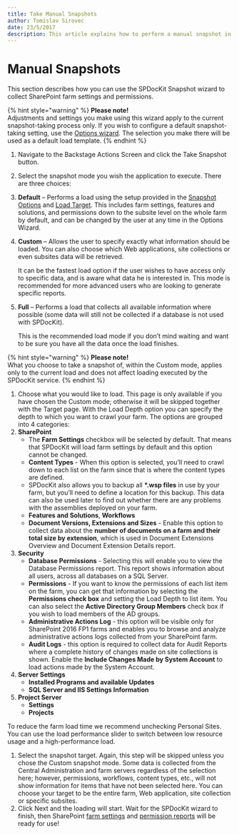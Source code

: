 ```yaml
---
title: Take Manual Snapshots
author: Tomislav Sirovec
date: 23/5/2017
description: This article explains how to perform a manual snapshot in SPDocKit.
---
```


# Manual Snapshots

This section describes how you can use the SPDocKit Snapshot wizard to collect SharePoint farm settings and permissions.

{% hint style="warning" %}
**Please note!**  
Adjustments and settings you make using this wizard apply to the current snapshot-taking process only. If you wish to configure a default snapshot-taking setting, use the [Options wizard](../configure-and-extend-spdockit/options-wizard.md). The selection you make there will be used as a default load template.
{% endhint %}

1. Navigate to the Backstage Actions Screen and click the Take Snapshot button.
2. Select the snapshot mode you wish the application to execute. There are three choices:
3. **Default** – Performs a load using the setup provided in the [Snapshot Options](../configure-and-extend-spdockit/options-wizard.md) and [Load Target](../configure-and-extend-spdockit/options-wizard.md). This includes farm settings, features and solutions, and permissions down to the subsite level on the whole farm by default, and can be changed by the user at any time in the Options Wizard.
4. **Custom** – Allows the user to specify exactly what information should be loaded. You can also choose which Web applications, site collections or even subsites data will be retrieved.

   It can be the fastest load option if the user wishes to have access only to specific data, and is aware what data he is interested in. This mode is recommended for more advanced users who are looking to generate specific reports.

5. **Full** – Performs a load that collects all available information where possible \(some data will still not be collected if a database is not used with SPDocKit\).

   This is the recommended load mode if you don’t mind waiting and want to be sure you have all the data once the load finishes.

{% hint style="warning" %}
**Please note!**  
What you choose to take a snapshot of, within the Custom mode, applies only to the current load and does not affect loading executed by the SPDocKit service.
{% endhint %}

1. Choose what you would like to load. This page is only available if you have chosen the Custom mode; otherwise it will be skipped together with the Target page. With the Load Depth option you can specify the depth to which you want to crawl your farm. The options are grouped into 4 categories:
2. **SharePoint**
   * The **Farm Settings** checkbox will be selected by default. That means that SPDocKit will load farm settings by default and this option cannot be changed. 
   * **Content Types** - When this option is selected, you’ll need to crawl down to each list on the farm since that is where the content types are defined.
   * SPDocKit also allows you to backup all **\*.wsp files** in use by your farm, but you’ll need to define a location for this backup. This data can also be used later to find out whether there are any problems with the assemblies deployed on your farm.
   * **Features and Solutions**, **Workflows**
   * **Document Versions, Extensions and Sizes** - Enable this option to collect data about the **number of documents on a farm and their total size by extension**, which is used in Document Extensions Overview and Document Extension Details report.
3. **Security**
   * **Database Permissions** - Selecting this will enable you to view the Database Permissions report. This report shows information about all users, across all databases on a SQL Server. 
   * **Permissions** - If you want to know the permissions of each list item on the farm, you can get that information by selecting the **Permissions check box** and setting the Load Depth to list item. You can also select the **Active Directory Group Members** check box if you wish to load members of the AD groups. 
   * **Administrative Actions Log** - this option will be visible only for SharePoint 2016 FP1 farms and enables you to browse and analyze administrative actions logs collected from your SharePoint farm.
   * **Audit Logs** - this option is required to collect data for Audit Reports where a complete history of changes made on site collections is shown. Enable the **Include Changes Made by System Account** to load actions made by the System Account. 
4. **Server Settings**
   * **Installed Programs and available Updates**
   * **SQL Server and IIS Settings Information**
5. **Project Server**
   * **Settings**
   * **Projects** 

To reduce the farm load time we recommend unchecking Personal Sites. You can use the load performance slider to switch between low resource usage and a high-performance load.

1. Select the snapshot target. Again, this step will be skipped unless you chose the Custom snapshot mode. Some data is collected from the Central Administration and farm servers regardless of the selection here; however, permissions, workflows, content types, etc., will not show information for items that have not been selected here. You can choose your target to be the entire farm, Web application, site collection or specific subsites.
2. Click Next and the loading will start. Wait for the SPDocKit wizard to finish, then SharePoint [farm settings](../explore-reports-and-create-documentation/farm-explorer/farm-explorer-reports.md) and [permission reports](../explore-reports-and-create-documentation/permission-reports/permissions-reports-screen.md) will be ready for use!

